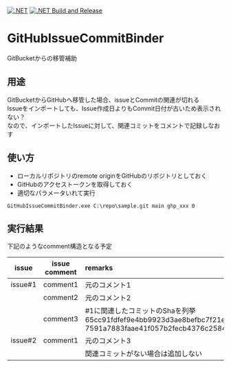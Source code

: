[![.NET](https://github.com/kou-hon/GitHubIssueCommitBinder/actions/workflows/main.yml/badge.svg)](https://github.com/kou-hon/GitHubIssueCommitBinder/actions/workflows/main.yml)
[![.NET Build and Release](https://github.com/kou-hon/GitHubIssueCommitBinder/actions/workflows/BuildAndRelease.yml/badge.svg)](https://github.com/kou-hon/GitHubIssueCommitBinder/actions/workflows/BuildAndRelease.yml)

# GitHubIssueCommitBinder

GitBucketからの移管補助

## 用途

GitBucketからGitHubへ移管した場合、issueとCommitの関連が切れる  
Issueをインポートしても、Issue作成日よりもCommit日付が古いため表示されない？  
なので、インポートしたIssueに対して、関連コミットをコメントで記録しなおす

## 使い方

- ローカルリポジトリのremote originをGitHubのリポジトリとしておく
- GitHubのアクセストークンを取得しておく
- 適切なパラメータいれて実行

```
GitHubIssueCommitBinder.exe C:\repo\sample.git main ghp_xxx 0
```

## 実行結果

下記のようなcomment構造となる予定

| issue   | issue comment | remarks                            | 
| ------- | ------------- | :--------------------------------- | 
| issue#1 | comment1      | 元のコメント1                       | 
|         | comment2      | 元のコメント2                       | 
|         | comment3      | #1に関連したコミットのShaを列挙<br/>65cc91fdfef9e4bb9923d3ae8befbc7f21e2d4f4<br/>7591a7883faae41f057b2fecb4376c25845fc78b      | 
| issue#2 | comment1      | 元のコメント3                       | 
|         |               | 関連コミットがない場合は追加しない    | 
